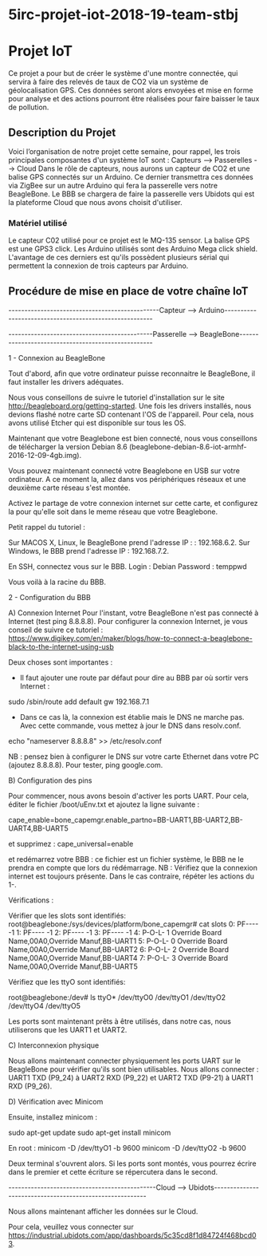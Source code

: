 # 5irc-projet-iot-2018-19-team-stbj

# Projet IoT

Ce projet a pour but de créer le système d'une montre connectée, qui servira à faire des relevés de taux de CO2 via un système de géolocalisation GPS. 
Ces données seront alors envoyées et mise en forme pour analyse et des actions pourront être réalisées pour faire baisser le taux de pollution. 

## Description du Projet

Voici l’organisation de notre projet cette semaine, pour rappel, les trois principales composantes d'un système IoT sont :
Capteurs --> Passerelles --> Cloud
Dans le rôle de capteurs, nous aurons un capteur de CO2 et une balise GPS connectés sur un Arduino. Ce dernier transmettra ces données via ZigBee sur un autre Arduino qui fera la passerelle vers notre BeagleBone. Le BBB se chargera de faire la passerelle vers Ubidots qui est la plateforme Cloud que nous avons choisit d'utiliser.

### Matériel utilisé 

Le capteur C02 utilisé pour ce projet est le MQ-135 sensor. 
La balise GPS est une GPS3 click. 
Les Arduino utilisés sont des Arduino Mega click shield. L'avantage de ces derniers est qu'ils possèdent plusieurs sérial qui permettent la connexion de trois capteurs par Arduino. 

## Procédure de mise en place de votre chaîne IoT

-----------------------------------------------Capteur --> Arduino-------------------------------------------------------

---------------------------------------------Passerelle --> BeagleBone--------------------------------------------------- 

1 - Connexion au BeagleBone 

Tout d'abord, afin que votre ordinateur puisse reconnaitre le BeagleBone, il faut installer les drivers adéquates. 

Nous vous conseillons de suivre le tutoriel d'installation sur le site http://beagleboard.org/getting-started. 
Une fois les drivers installés, nous devions flashé notre carte SD contenant l'OS de l'appareil. Pour cela, nous avons utilisé Etcher qui est disponible sur tous les OS. 

Maintenant que votre Beaglebone est bien connecté, nous vous conseillons de télécharger la version Debian 8.6 (beaglebone-debian-8.6-iot-armhf-2016-12-09-4gb.img).

Vous pouvez maintenant connecté votre Beaglebone en USB sur votre ordinateur. A ce moment la, allez dans vos périphériques réseaux et une deuxième carte réseau s'est montée. 

Activez le partage de votre connexion internet sur cette carte, et configurez la pour qu'elle soit dans le meme réseau que votre Beaglebone. 

Petit rappel du tutoriel : 

Sur MACOS X, Linux, le BeagleBone prend l'adresse IP : : 192.168.6.2. 
Sur Windows, le BBB prend l'adresse IP : 192.168.7.2.

En SSH, connectez vous sur le BBB. 
Login : Debian 
Password : temppwd 

Vous voilà à la racine du BBB. 

2 - Configuration du BBB 

A) Connexion Internet 
Pour l'instant, votre BeagleBone n'est pas connecté à Internet (test ping 8.8.8.8). Pour configurer la connexion Internet, je vous conseil de suivre ce tutoriel : https://www.digikey.com/en/maker/blogs/how-to-connect-a-beaglebone-black-to-the-internet-using-usb 

Deux choses sont importantes : 
- Il faut ajouter une route par défaut pour dire au BBB par où sortir vers Internet : 

sudo /sbin/route add default gw 192.168.7.1

- Dans ce cas là, la connexion est établie mais le DNS ne marche pas. Avec cette commande, vous mettez à jour le DNS dans resolv.conf. 

echo "nameserver 8.8.8.8" >> /etc/resolv.conf 

NB : pensez bien à configurer le DNS sur votre carte Ethernet dans votre PC (ajoutez 8.8.8.8). Pour tester, ping google.com.

B) Configuration des pins 

Pour commencer, nous avons besoin  d'activer les ports UART. 
Pour cela, éditer le fichier /boot/uEnv.txt et ajoutez la ligne suivante :

cape_enable=bone_capemgr.enable_partno=BB-UART1,BB-UART2,BB-UART4,BB-UART5 

et supprimez : 
cape_universal=enable 

et redémarrez votre BBB : ce fichier est un fichier système, le BBB ne le prendra en compte que lors du rédémarrage. 
NB : Vérifiez que la connexion internet est toujours présente. Dans le cas contraire, répéter les actions du 1-. 

Vérifications :

Vérifier que les slots sont identifiés:
root@beaglebone:/sys/devices/platform/bone_capemgr# cat slots
 0: PF----  -1 
 1: PF----  -1 
 2: PF----  -1 
 3: PF----  -1 
 4: P-O-L-   1 Override Board Name,00A0,Override Manuf,BB-UART1
 5: P-O-L-   0 Override Board Name,00A0,Override Manuf,BB-UART2
 6: P-O-L-   2 Override Board Name,00A0,Override Manuf,BB-UART4
 7: P-O-L-   3 Override Board Name,00A0,Override Manuf,BB-UART5
 
Vérifiez que les ttyO sont identifiés:

root@beaglebone:/dev# ls ttyO*
/dev/ttyO0  /dev/ttyO1 /dev/ttyO2 /dev/ttyO4  /dev/ttyO5

Les ports sont maintenant prêts à être utilisés, dans notre cas, nous utiliserons que les UART1 et UART2. 

C) Interconnexion physique 

Nous allons maintenant connecter physiquement les ports UART sur le BeagleBone pour vérifier qu'ils sont bien utilisables. 
Nous allons connecter :  UART1 TXD (P9_24) à UART2 RXD (P9_22) et UART2 TXD (P9-21) à UART1 RXD (P9_26). 

D) Vérification avec Minicom

Ensuite, installez minicom : 

sudo apt-get update 
sudo apt-get install minicom

En root : 
minicom -D /dev/ttyO1 -b 9600 
minicom -D /dev/ttyO2 -b 9600

Deux terminal s'ouvrent alors. Si les ports sont montés, vous pourrez écrire dans le premier et cette écriture se répercutera dans le second. 

----------------------------------------------Cloud --> Ubidots---------------------------------------------------------

Nous allons maintenant afficher les données sur le Cloud. 

Pour cela, veuillez vous connecter sur https://industrial.ubidots.com/app/dashboards/5c35cd8f1d84724f468bcd03. 





